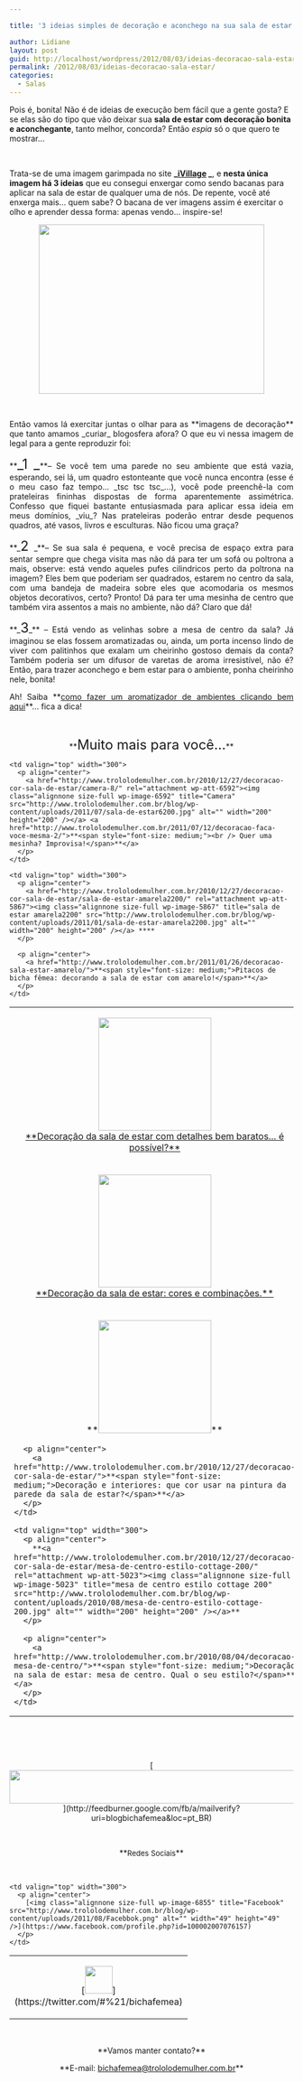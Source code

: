 ```yaml
---

title: '3 ideias simples de decoração e aconchego na sua sala de estar: aplique já!'

author: Lidiane
layout: post
guid: http://localhost/wordpress/2012/08/03/ideias-decoracao-sala-estar/
permalink: /2012/08/03/ideias-decoracao-sala-estar/
categories:
  - Salas
---
```

Pois é, bonita! Não é de ideias de execução bem fácil que a gente gosta? E se elas são do tipo que vão deixar sua **sala de estar com decoração bonita e aconchegante**, tanto melhor, concorda? Então _espia_ só o que quero te mostrar…

&nbsp;

Trata-se de uma imagem garimpada no site **_[iVillage](http://www.ivillage.com/) _**, e **nesta única imagem há 3 ideias** que eu consegui enxergar como sendo bacanas para aplicar na sala de estar de qualquer uma de nós. De repente, você até enxerga mais… quem sabe? O bacana de ver imagens assim é exercitar o olho e aprender dessa forma: apenas vendo… inspire-se!

<!--more-->

<p align="center">
  <a href="http://www.trololodemulher.com.br/?attachment_id=8970" rel="attachment wp-att-8970"><img class="alignnone size-full wp-image-8970" title="DECORACAO-SALA-ESTAR" src="http://www.trololodemulher.com.br/blog/wp-content/uploads/2012/08/DECORACAO-SALA-ESTAR.jpg" alt="" width="400" height="300" /></a>
</p>

&nbsp;

<p align="justify">
  Então vamos lá exercitar juntas o olhar para as **imagens de decoração** que tanto amamos _curiar_ blogosfera afora? O que eu vi nessa imagem de legal para a gente reproduzir foi:
</p>

<p align="justify">
  **<span style="font-size: x-large;">_1 _</span>**– Se você tem uma parede no seu ambiente que está vazia, esperando, sei lá, um quadro estonteante que você nunca encontra (esse é o meu caso faz tempo… _tsc tsc tsc_…), você pode preenchê-la com prateleiras fininhas dispostas de forma aparentemente assimétrica. Confesso que fiquei bastante entusiasmada para aplicar essa ideia em meus domínios, _viu_? Nas prateleiras poderão entrar desde pequenos quadros, até vasos, livros e esculturas. Não ficou uma graça?
</p>

<p align="justify">
  **_<span style="font-size: x-large;">2 </span>_**– Se sua sala é pequena, e você precisa de espaço extra para sentar sempre que chega visita mas não dá para ter um sofá ou poltrona a mais, observe: está vendo aqueles pufes cilindricos perto da poltrona na imagem? Eles bem que poderiam ser quadrados, estarem no centro da sala, com uma bandeja de madeira sobre eles que acomodaria os mesmos objetos decorativos, certo? Pronto! Dá para ter uma mesinha de centro que também vira assentos a mais no ambiente, não dá? Claro que dá!
</p>

<p align="justify">
  **_<span style="font-size: x-large;">3</span>_** – Está vendo as velinhas sobre a mesa de centro da sala? Já imaginou se elas fossem aromatizadas ou, ainda, um porta incenso lindo de viver com palitinhos que exalam um cheirinho gostoso demais da conta? Também poderia ser um difusor de varetas de aroma irresistível, não é? Então, para trazer aconchego e bem estar para o ambiente, ponha cheirinho nele, bonita!
</p>

<p align="justify">
  Ah! Saiba **<a href="http://www.trololodemulher.com.br/2011/05/19/aromatizador-de-ambientes/">como fazer um aromatizador de ambientes clicando bem aqui</a>**… fica a dica!
</p>

&nbsp;

<p align="center">
  **<span style="font-size: x-large;">Muito mais para você…</span>**
</p>

<table width="600" border="0" cellspacing="0" cellpadding="2">
  <tr>
    <td valign="top" width="300">
      <p align="center">
        <a href="http://www.trololodemulher.com.br/casaedecoracao/decoracao-sala-de-estar-almofada-artesanato200/" rel="attachment wp-att-8855"><img class="alignnone size-full wp-image-8855" title="DECORACAO-SALA DE ESTAR-ALMOFADA-ARTESANATO200" src="http://www.trololodemulher.com.br/blog/wp-content/uploads/2012/07/DECORACAO-SALA-DE-ESTAR-ALMOFADA-ARTESANATO200.jpg" alt="" width="200" height="200" /></a><br /> <a href="http://www.trololodemulher.com.br/2012/07/09/decoracao-sala-de-estar-barata/">**<span style="font-size: medium;">Decoração da sala de estar com detalhes bem baratos… é possível?</span>**</a>
      </p>
    </td>
    
    <td valign="top" width="300">
      <p align="center">
        <a href="http://www.trololodemulher.com.br/2010/12/27/decoracao-cor-sala-de-estar/camera-8/" rel="attachment wp-att-6592"><img class="alignnone size-full wp-image-6592" title="Camera" src="http://www.trololodemulher.com.br/blog/wp-content/uploads/2011/07/sala-de-estar6200.jpg" alt="" width="200" height="200" /></a> <a href="http://www.trololodemulher.com.br/2011/07/12/decoracao-faca-voce-mesma-2/">**<span style="font-size: medium;"><br /> Quer uma mesinha? Improvisa!</span>**</a>
      </p>
    </td>
  </tr>
  
  <tr>
    <td valign="top" width="300">
      <p align="center">
        <a href="http://www.trololodemulher.com.br/2010/12/27/decoracao-cor-sala-de-estar/decoracao-sala2200/" rel="attachment wp-att-6163"><img class="alignnone size-full wp-image-6163" title="decoração sala[2]200" src="http://www.trololodemulher.com.br/blog/wp-content/uploads/2011/03/decoracao-sala2200.jpg" alt="" width="200" height="200" /></a><br /> <a href="http://www.trololodemulher.com.br/2011/03/16/decoracao-da-sala-de-estar/">**<span style="font-size: medium;">Decoração da sala de estar: cores e combinações.</span>**</a>
      </p>
    </td>
    
    <td valign="top" width="300">
      <p align="center">
        <a href="http://www.trololodemulher.com.br/2010/12/27/decoracao-cor-sala-de-estar/sala-de-estar-amarela2200/" rel="attachment wp-att-5867"><img class="alignnone size-full wp-image-5867" title="sala de estar amarela2200" src="http://www.trololodemulher.com.br/blog/wp-content/uploads/2011/01/sala-de-estar-amarela2200.jpg" alt="" width="200" height="200" /></a> ****
      </p>
      
      <p align="center">
        <a href="http://www.trololodemulher.com.br/2011/01/26/decoracao-sala-estar-amarelo/">**<span style="font-size: medium;">Pitacos de bicha fêmea: decorando a sala de estar com amarelo!</span>**</a>
      </p>
    </td>
  </tr>
  
  <tr>
    <td valign="top" width="300">
      <p align="center">
        **<a href="http://www.trololodemulher.com.br/2012/07/09/decoracao-sala-de-estar-barata/sala-de-estar-cor-azul-turquesa200/" rel="attachment wp-att-5621"><img class="alignnone size-full wp-image-5621" title="sala de estar -cor  azul turquesa200" src="http://www.trololodemulher.com.br/blog/wp-content/uploads/2010/12/sala-de-estar-cor-azul-turquesa200.jpg" alt="" width="200" height="200" /></a>**
      </p>
      
      <p align="center">
        <a href="http://www.trololodemulher.com.br/2010/12/27/decoracao-cor-sala-de-estar/">**<span style="font-size: medium;">Decoração e interiores: que cor usar na pintura da parede da sala de estar?</span>**</a>
      </p>
    </td>
    
    <td valign="top" width="300">
      <p align="center">
        **<a href="http://www.trololodemulher.com.br/2010/12/27/decoracao-cor-sala-de-estar/mesa-de-centro-estilo-cottage-200/" rel="attachment wp-att-5023"><img class="alignnone size-full wp-image-5023" title="mesa de centro estilo cottage 200" src="http://www.trololodemulher.com.br/blog/wp-content/uploads/2010/08/mesa-de-centro-estilo-cottage-200.jpg" alt="" width="200" height="200" /></a>**
      </p>
      
      <p align="center">
        <a href="http://www.trololodemulher.com.br/2010/08/04/decoracao-mesa-de-centro/">**<span style="font-size: medium;">Decoração na sala de estar: mesa de centro. Qual o seu estilo?</span>**</a>
      </p>
    </td>
  </tr>
</table>

&nbsp;

&nbsp;

<p align="center">
  [<img class="alignnone size-full wp-image-8451" title="Assine o Bicha Fêmea grátis!" src="http://www.trololodemulher.com.br/blog/wp-content/uploads/2012/01/rodapé.png" alt="" width="600" height="59" />](http://feedburner.google.com/fb/a/mailverify?uri=blogbichafemea&loc=pt_BR) 
</p>

&nbsp;

<p align="center">
  **<span style="font-size: small;">Redes Sociais</span>**
</p>

&nbsp;

<table width="600" border="0" cellspacing="0" cellpadding="2">
  <tr>
    <td valign="top" width="300">
      <p align="center">
        [<img class="alignnone size-full wp-image-6857" title="Twitter" src="http://www.trololodemulher.com.br/blog/wp-content/uploads/2011/08/Twitter.png" alt="" width="49" height="49" />](https://twitter.com/#%21/bichafemea) 
      </p>
    </td>
    
    <td valign="top" width="300">
      <p align="center">
        [<img class="alignnone size-full wp-image-6855" title="Facebook" src="http://www.trololodemulher.com.br/blog/wp-content/uploads/2011/08/Facebbok.png" alt="" width="49" height="49" />](https://www.facebook.com/profile.php?id=100002007076157) 
      </p>
    </td>
  </tr>
</table>

&nbsp;

<p align="center">
  **Vamos manter contato?**
</p>

<p align="center">
  **E-mail: <a href="mailto:bichafemea@trololodemulher.com.br">bichafemea@trololodemulher.com.br</a>**
</p>